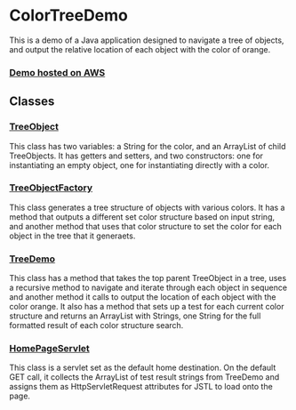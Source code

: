 # ColorTreeDemo
This is a demo of a Java application designed to navigate a tree of objects, and output the relative location of each object with the color of orange.
### [Demo hosted on AWS](http://52.14.153.185:8080/JavaTreeDemo/)
## Classes
### [TreeObject](/JavaTreeDemo/src/java/TreeDemo/TreeObject.java)
This class has two variables: a String for the color, and an ArrayList of child TreeObjects. It has getters and setters, and two constructors: one for instantiating an empty object, one for instantiating directly with a color.
### [TreeObjectFactory](/JavaTreeDemo/src/java/TreeDemo/TreeObjectFactory.java)
This class generates a tree structure of objects with various colors. It has a method that outputs a different set color structure based on input string, and another method that uses that color structure to set the color for each object in the tree that it generaets.
### [TreeDemo](/JavaTreeDemo/src/java/TreeDemo/TreeDemo.java)
This class has a method that takes the top parent TreeObject in a tree, uses a recursive method to navigate and iterate through each object in sequence and another method it calls to output the location of each object with the color orange. It also has a method that sets up a test for each current color structure and returns an ArrayList with Strings, one String for the full formatted result of each color structure search.
### [HomePageServlet](/JavaTreeDemo/src/java/TreeDemo/HomePageServlet.java)
This class is a servlet set as the default home destination. On the default GET call, it collects the ArrayList of test result strings from TreeDemo and assigns them as HttpServletRequest attributes for JSTL to load onto the page.
